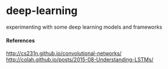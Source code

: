 # deep-learning
experimenting with some deep learning models and frameworks

#### References
http://cs231n.github.io/convolutional-networks/
http://colah.github.io/posts/2015-08-Understanding-LSTMs/
